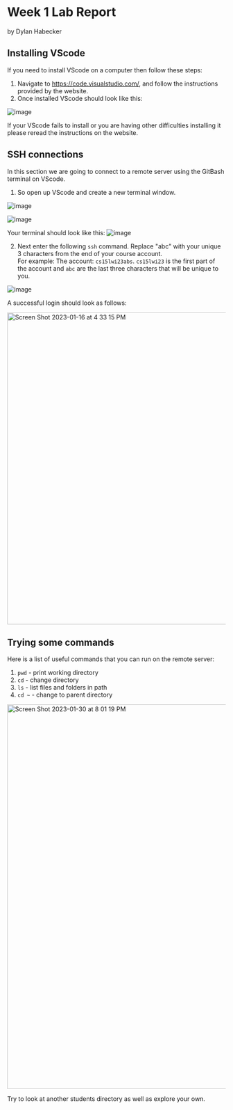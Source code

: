 # Week 1 Lab Report
by Dylan Habecker

## Installing VScode
If you need to install VScode on a computer then follow these steps:
1. Navigate to https://code.visualstudio.com/, and follow the instructions provided by the website.
2. Once installed VScode should look like this:

![image](https://user-images.githubusercontent.com/22578356/212201809-7414d43e-d07a-425d-b0b0-20ea2afb668a.png)

If your VScode fails to install or you are having other difficulties installing it please reread the instructions on
the website.

## SSH connections
In this section we are going to connect to a remote server using the GitBash terminal on VScode.
1. So open up VScode and create a new terminal window.

![image](https://user-images.githubusercontent.com/22578356/212202880-3064248d-9b23-4951-9643-01f4514abec2.png)

![image](https://user-images.githubusercontent.com/22578356/212202958-1a6e5181-3f38-4645-b76a-6a921992b199.png)

Your terminal should look like this:
![image](https://user-images.githubusercontent.com/22578356/212203094-a287eb5d-4087-4882-8fba-2570b08c761b.png)

2. Next enter the following `ssh` command. Replace "abc" with your unique 3 characters from the end of your course account.  
For example: The account: `cs15lwi23abs`. `cs15lwi23` is the first part of the account and `abc` are the last three characters that will be unique to you. 

![image](https://user-images.githubusercontent.com/22578356/212203631-73fa352f-bdc4-4af0-baa2-8bd94ced8903.png)

A successful login should look as follows:

<img width="717" alt="Screen Shot 2023-01-16 at 4 33 15 PM" src="https://user-images.githubusercontent.com/22578356/212785169-9ae600ff-9571-478a-a9ca-145afa3ac4d9.png">



## Trying some commands

Here is a list of useful commands that you can run on the remote server:
1. `pwd` - print working directory
2. `cd` - change directory
3. `ls` <path> - list files and folders in path
4. `cd ~` - change to parent directory

<img width="884" alt="Screen Shot 2023-01-30 at 8 01 19 PM" src="https://user-images.githubusercontent.com/22578356/215660066-c30dc292-59a7-4b9c-92ef-45de9f55d686.png">
  
Try to look at another students directory as well as explore your own.
  

